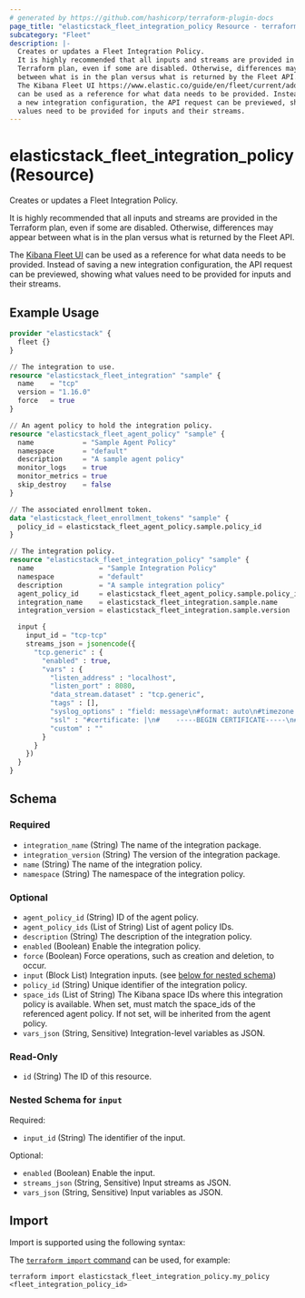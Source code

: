 ```yaml
---
# generated by https://github.com/hashicorp/terraform-plugin-docs
page_title: "elasticstack_fleet_integration_policy Resource - terraform-provider-elasticstack"
subcategory: "Fleet"
description: |-
  Creates or updates a Fleet Integration Policy.
  It is highly recommended that all inputs and streams are provided in the
  Terraform plan, even if some are disabled. Otherwise, differences may appear
  between what is in the plan versus what is returned by the Fleet API.
  The Kibana Fleet UI https://www.elastic.co/guide/en/fleet/current/add-integration-to-policy.html
  can be used as a reference for what data needs to be provided. Instead of saving
  a new integration configuration, the API request can be previewed, showing what
  values need to be provided for inputs and their streams.
---
```


# elasticstack_fleet_integration_policy (Resource)

Creates or updates a Fleet Integration Policy.

It is highly recommended that all inputs and streams are provided in the
Terraform plan, even if some are disabled. Otherwise, differences may appear
between what is in the plan versus what is returned by the Fleet API.

The [Kibana Fleet UI](https://www.elastic.co/guide/en/fleet/current/add-integration-to-policy.html)
can be used as a reference for what data needs to be provided. Instead of saving
a new integration configuration, the API request can be previewed, showing what
values need to be provided for inputs and their streams.

## Example Usage

```terraform
provider "elasticstack" {
  fleet {}
}

// The integration to use.
resource "elasticstack_fleet_integration" "sample" {
  name    = "tcp"
  version = "1.16.0"
  force   = true
}

// An agent policy to hold the integration policy.
resource "elasticstack_fleet_agent_policy" "sample" {
  name            = "Sample Agent Policy"
  namespace       = "default"
  description     = "A sample agent policy"
  monitor_logs    = true
  monitor_metrics = true
  skip_destroy    = false
}

// The associated enrollment token.
data "elasticstack_fleet_enrollment_tokens" "sample" {
  policy_id = elasticstack_fleet_agent_policy.sample.policy_id
}

// The integration policy.
resource "elasticstack_fleet_integration_policy" "sample" {
  name                = "Sample Integration Policy"
  namespace           = "default"
  description         = "A sample integration policy"
  agent_policy_id     = elasticstack_fleet_agent_policy.sample.policy_id
  integration_name    = elasticstack_fleet_integration.sample.name
  integration_version = elasticstack_fleet_integration.sample.version

  input {
    input_id = "tcp-tcp"
    streams_json = jsonencode({
      "tcp.generic" : {
        "enabled" : true,
        "vars" : {
          "listen_address" : "localhost",
          "listen_port" : 8080,
          "data_stream.dataset" : "tcp.generic",
          "tags" : [],
          "syslog_options" : "field: message\n#format: auto\n#timezone: Local\n",
          "ssl" : "#certificate: |\n#    -----BEGIN CERTIFICATE-----\n#    ...\n#    -----END CERTIFICATE-----\n#key: |\n#    -----BEGIN PRIVATE KEY-----\n#    ...\n#    -----END PRIVATE KEY-----\n",
          "custom" : ""
        }
      }
    })
  }
}
```

<!-- schema generated by tfplugindocs -->
## Schema

### Required

- `integration_name` (String) The name of the integration package.
- `integration_version` (String) The version of the integration package.
- `name` (String) The name of the integration policy.
- `namespace` (String) The namespace of the integration policy.

### Optional

- `agent_policy_id` (String) ID of the agent policy.
- `agent_policy_ids` (List of String) List of agent policy IDs.
- `description` (String) The description of the integration policy.
- `enabled` (Boolean) Enable the integration policy.
- `force` (Boolean) Force operations, such as creation and deletion, to occur.
- `input` (Block List) Integration inputs. (see [below for nested schema](#nestedblock--input))
- `policy_id` (String) Unique identifier of the integration policy.
- `space_ids` (List of String) The Kibana space IDs where this integration policy is available. When set, must match the space_ids of the referenced agent policy. If not set, will be inherited from the agent policy.
- `vars_json` (String, Sensitive) Integration-level variables as JSON.

### Read-Only

- `id` (String) The ID of this resource.

<a id="nestedblock--input"></a>
### Nested Schema for `input`

Required:

- `input_id` (String) The identifier of the input.

Optional:

- `enabled` (Boolean) Enable the input.
- `streams_json` (String, Sensitive) Input streams as JSON.
- `vars_json` (String, Sensitive) Input variables as JSON.

## Import

Import is supported using the following syntax:

The [`terraform import` command](https://developer.hashicorp.com/terraform/cli/commands/import) can be used, for example:

```shell
terraform import elasticstack_fleet_integration_policy.my_policy <fleet_integration_policy_id>
```
